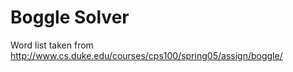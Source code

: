 Boggle Solver
=============

Word list taken from 
http://www.cs.duke.edu/courses/cps100/spring05/assign/boggle/
